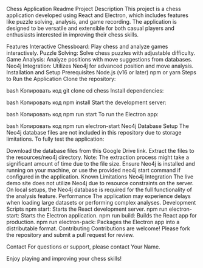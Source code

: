 
Chess Application Readme
Project Description
This project is a chess application developed using React and Electron, which includes features like puzzle solving, analysis, and game recording. The application is designed to be versatile and extensible for both casual players and enthusiasts interested in improving their chess skills.

Features
Interactive Chessboard: Play chess and analyze games interactively.
Puzzle Solving: Solve chess puzzles with adjustable difficulty.
Game Analysis: Analyze positions with move suggestions from databases.
Neo4j Integration: Utilizes Neo4j for advanced position and move analysis.
Installation and Setup
Prerequisites
Node.js (v16 or later)
npm or yarn
Steps to Run the Application
Clone the repository:

bash
Копировать код
git clone <repository-url>
cd chess
Install dependencies:

bash
Копировать код
npm install
Start the development server:

bash
Копировать код
npm run start
To run the Electron app:

bash
Копировать код
npm run electron-start
Neo4j Database Setup
The Neo4j database files are not included in this repository due to storage limitations. To fully test the application:

Download the database files from this Google Drive link.
Extract the files to the resources/neo4j directory.
Note: The extraction process might take a significant amount of time due to the file size.
Ensure Neo4j is installed and running on your machine, or use the provided neo4j start command if configured in the application.
Known Limitations
Neo4j Integration
The live demo site does not utilize Neo4j due to resource constraints on the server.
On local setups, the Neo4j database is required for the full functionality of the analysis feature.
Performance
The application may experience delays when loading large datasets or performing complex analyses.
Development
Scripts
npm start: Starts the React development server.
npm run electron-start: Starts the Electron application.
npm run build: Builds the React app for production.
npm run electron-pack: Packages the Electron app into a distributable format.
Contributing
Contributions are welcome! Please fork the repository and submit a pull request for review.

Contact
For questions or support, please contact Your Name.

Enjoy playing and improving your chess skills!
